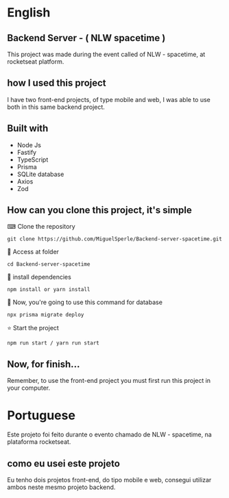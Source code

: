 # English 
<h2>Backend Server - ( NLW spacetime )</h2>

This project was made during the event called of NLW - spacetime, at rocketseat platform.

<h2>how I used this project</h2>

I have two front-end projects, of type mobile and web, I was able to use both in this same backend project.

<h2>Built with</h2>

<ul>
  <li>Node Js</li>
  <li>Fastify</li>
  <li>TypeScript</li>
  <li>Prisma</li>
  <li>SQLite database</li>
  <li>Axios</li>
  <li>Zod</li>
</ul>

<h2>How can you clone this project, it's simple</h2>


<p> ⌨ Clone the repository</p>

```
git clone https://github.com/MiguelSperle/Backend-server-spacetime.git
```

<p> 📂 Access at folder</p>

```
cd Backend-server-spacetime
```


<p> 📡 install dependencies</p>

```
npm install or yarn install
```

<p>📡 Now, you're going to use this command for database</p>

```
npx prisma migrate deploy
```



<p> ⭐ Start the project</p>

```
npm run start / yarn run start
```


<h2>Now, for finish...</h2>
<p>Remember, to use the front-end project you must first run this project in your computer.</p>


# Portuguese 

Este projeto foi feito durante o evento chamado de NLW - spacetime, na plataforma rocketseat.

<h2>como eu usei este projeto</h2>

Eu tenho dois projetos front-end, do tipo mobile e web, consegui utilizar ambos neste mesmo projeto backend.









